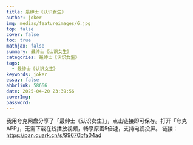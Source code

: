 ```yaml
---
title: 最绅士《认识女生》
author: joker
img: medias/featureimages/6.jpg
top: false
cover: false
toc: true
mathjax: false
summary: 最绅士《认识女生》
categories: 最绅士《认识女生》
tags:
  - 最绅士《认识女生》
keywords: joker
essay: false
abbrlink: 58666
date: 2025-04-20 23:39:56
coverImg:
password:
---
```


我用夸克网盘分享了「最绅士《认识女生》」，点击链接即可保存。打开「夸克APP」，无需下载在线播放视频，畅享原画5倍速，支持电视投屏。
链接：https://pan.quark.cn/s/99670bfa04ad
